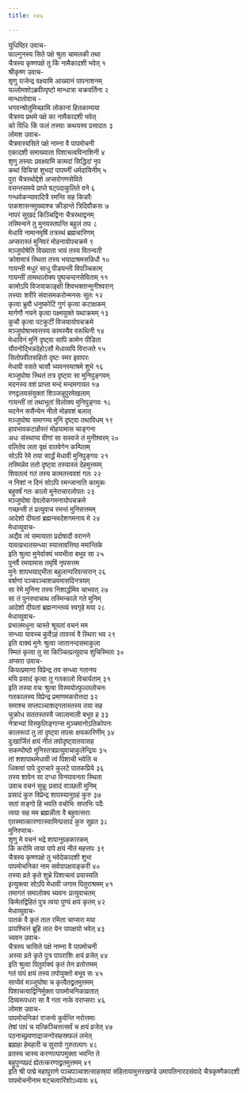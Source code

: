 ```yaml
---
title: ०४६

---
```

युधिष्ठिर उवाच-  
फाल्गुनस्य सिते पक्षे श्रुता चामलकी तथा  
चैत्रस्य कृष्णपक्षे तु किं नामैकादशी भवेत् १  
श्रीकृष्ण उवाच-  
शृणु राजेन्द्र वक्ष्यामि आख्यानं पापनाशनम्  
यल्लोमशोऽब्रवीत्पृष्टो मान्धात्रा चक्रवर्तिना २  
मान्धातोवाच -  
भगवन्श्रोतुमिच्छामि लोकानां हितकाम्यया  
चैत्रस्य प्रथमे पक्षे का नामैकादशी भवेत्  
को विधिः किं फलं तस्याः कथयस्व प्रसादतः ३  
लोमश उवाच-  
चैत्रमास्यसिते पक्षे नाम्ना वै पापमोचनी  
एकादशी समाख्याता पिशाचत्वविनाशिनी ४  
शृणु तस्याः प्रवक्ष्यामि कामदां सिद्धिदां नृप  
कथां विचित्रां शुभदां पापघ्नीं धर्मदायिनीम् ५  
पुरा चैत्ररथोद्देशे अप्सरोगणसेविते  
वसन्तसमये प्राप्ते षट्पदाकुलिते वने ६  
गन्धर्वकन्यावादित्रै रमन्ति सह किन्नरैः  
पाकशासनमुख्याश्च क्रीडान्ते त्रिदिवौकसः ७  
नापरं सुखदं किञ्चिद्विना चैत्ररथाद्वनम्  
तस्मिन्वने तु मुनयस्तपन्ति बहुलं तपः ८  
मेधावि नामानमृषिं तत्रस्थं ब्रह्मचारिणम्  
अप्सरास्तं मुनिवरं मोहनायोपचक्रमे ९  
मञ्जुघोषेति विख्याता भावं तस्य वितन्वती  
क्रोशमात्रं स्थिता तस्य भयादाश्रमसन्निधौ १०  
गायन्ती मधुरं साधु पीडयन्ती विपञ्चिकाम्  
गायन्तीं तामथालोक्य पुष्पचन्दनसेविताम् ११  
कामोऽपि विजयाकाङ्क्षी शिवभक्तान्मुनीश्वरान्  
तस्याः शरीरे संवासमकरोन्मनसः सुतः १२  
कृत्वा भ्रुवौ धनुष्कोटिं गुणं कृत्वा कटाक्षकम्  
मार्गणौ नयने कृत्वा पक्ष्मयुक्ते यथाक्रमम् १३  
कुचौ कृत्वा पटकुटीं विजयायोपचक्रमे  
मञ्जुघोषाभवत्तस्य कामस्यैव वरूथिनी १४  
मेधाविनं मुनिं दृष्ट्वा सापि कामेन पीडिता  
यौवनोद्भिन्नदेहोऽसौ मेधाव्यपि विराजते १५  
सितोपवीतसहितो दृष्टः स्मर इवापरः  
मेधावी वसते चासौ च्यवनस्याश्रमे शुभे १६  
मञ्जुघोषा स्थितं तत्र दृष्ट्वा सा मुनिपुङ्गवम्  
मदनस्य वशं प्राप्ता मन्दं मन्दमगायत १७  
रणद्वलयसंयुक्तां शिञ्जन्नूपुरमेखलाम्  
गायन्तीं तां तथाभूतां विलोक्य मुनिपुङ्गवः १८  
मदनेन ससैन्येन नीतो मोहवशं बलात्  
मञ्जुघोषा समागम्य मुनिं दृष्ट्वा तथाविधम् १९  
हावभावकटाक्षैस्तं मोहयामास चाङ्गना  
अधः संस्थाप्य वीणां सा सस्वजे तं मुनीश्वरम् २०  
वलितेव लता वृक्षं वातवेगेन कम्पितम्  
सोऽपि रेमे तया सार्द्धं मेधावी मुनिपुङ्गवः २१  
तस्मिन्नेव ततो दृष्ट्वा तस्यास्तं देहमुत्तमम्  
शिवतत्वं गतं तस्य कामतत्त्ववशं गतः २२  
न निशां न दिनं सोऽपि रमन्जानाति कामुकः  
बहुवर्षं गतः कालो मुनेराचारलोपतः २३  
मञ्जुघोषा देवलोकगमनायोपचक्रमे  
गच्छन्ती तं प्रत्युवाच रमन्तं मुनिसत्तमम्  
आदेशो दीयतां ब्रह्मन्स्वदेशगमनाय मे २४  
मेधाव्युवाच-  
अद्यैव त्वं समायाता प्रदोषादौ वरानने  
यावत्प्रभातसन्ध्या स्यात्तावत्तिष्ठ ममान्तिके  
इति श्रुत्वा मुनेर्वाक्यं भयभीता बभूव सा २५  
पुनर्वै रमयामास तमृषिं नृपसत्तम  
मुनेः शापभयाद्भीता बहुलान्परिवत्सरान् २६  
वर्षाणां पञ्चपञ्चाशन्नवमासदिनत्रयम्  
सा रेमे मुनिना तस्य निशार्द्धमिव चाभवत् २७  
सा तं पुनरुवाचाथ तस्मिन्काले गते मुनिम्  
आदेशो दीयतां ब्रह्मन्गन्तव्यं स्वगृहे मया २८  
मेधाव्युवाच-  
प्रभातमधुना चास्ते श्रूयतां वचनं मम  
सन्ध्या यावच्च कुर्वेऽहं तावत्त्वं वै स्थिरा भव २९  
इति वाक्यं मुनेः श्रुत्वा जातानन्दसमाकुला  
स्मितं कृत्वा तु सा किञ्चित्प्रत्युवाच शुचिस्मिता ३०  
अप्सरा उवाच-  
कियत्प्रमाणा विप्रेन्द्र तव सन्ध्या गतानघ  
मयि प्रसादं कृत्वा तु गतकालो विचार्यताम् ३१  
इति तस्या वचः श्रुत्वा विस्मयोत्फुल्ललोचनः  
गतकालस्य विप्रेन्द्र प्रमाणमकरोत्तदा ३२  
समाश्च सप्तपञ्चाशद्गतास्तस्य तया सह  
चुक्रोध सततस्तस्यै ज्वालामाली बभूव ह ३३  
नेत्राभ्यां विस्फुलिङ्गान्स मुञ्चमानोऽतिकोपनः  
कालरूपां तु तां दृष्ट्वा तपसः क्षयकारिणीम् ३४  
दुःखार्जितं क्षयं नीतं तपोदृष्ट्वातयासह  
सकम्पोष्ठो मुनिस्तत्रप्रत्युवाचाकुलेन्द्रियः ३५  
तां शशापाथमेधावी त्वं पिशाची भवेति च  
धिक्त्वां पापे दुराचारे कुलटे पातकप्रिये ३६  
तस्य शापेन सा दग्धा विनयावनता स्थिता  
उवाच वचनं सुभ्रूः प्रसादं वाञ्छती मुनिम्  
प्रसादं कुरु विप्रेन्द्र शापस्यानुग्रहं कुरु ३७  
सतां सङ्गो हि भवति वचोभिः सप्तभिः पदैः  
त्वया सह मम ब्रह्मन्नीता वै बहुवत्सराः  
एतस्मात्कारणात्स्वामिन्प्रसादं कुरु सुव्रत ३८  
मुनिरुवाच-  
शृणु मे वचनं भद्रे शापानुग्रहकारकम्  
किं करोमि त्वया पापे क्षयं नीतं महत्तपः ३९  
चैत्रस्य कृष्णपक्षे तु भवेदेकादशी शुभा  
पापमोचनिका नाम सर्वपापक्षयङ्करी ४०  
तस्या व्रते कृते शुभ्रे पिशाचत्वं प्रयास्यति  
इत्युक्त्वा सोऽपि मेधावी जगाम पितुराश्रमम् ४१  
तमागतं समालोक्य च्यवनः प्रत्युवाचतम्  
किमेतद्विहितं पुत्र त्वया पुण्यं क्षयं कृतम् ४२  
मेधाव्युवाच-  
पातकं वै कृतं तात रमिता चाप्सरा मया  
प्रायश्चित्तं ब्रूहि तात येन पापक्षयो भवेत् ४३  
च्यवन उवाच-  
चैत्रस्य चासिते पक्षे नाम्ना वै पापमोचनी  
अस्या व्रते कृते पुत्र पापराशिः क्षयं व्रजेत् ४४  
इति श्रुत्वा पितुर्वाक्यं कृतं तेन व्रतोत्तमम्  
गतं पापं क्षयं तस्य तपोयुक्तो बभूव सः ४५  
साप्येवं मञ्जुघोषा च कृत्वैतद्व्रतमुत्तमम्  
पिशाचत्वाद्विनिर्मुक्ता पापमोचनिकाव्रतात्  
दिव्यरूपधरा सा वै गता नाके वराप्सराः ४६  
लोमश उवाच-  
पापमोचनिकां राजन्ये कुर्वन्ति नरोत्तमाः  
तेषां पापं च यत्किञ्चित्तत्सर्वं च क्षयं व्रजेत् ४७  
पठनाच्छ्रवणाद्राजन्गोसहस्रफलं लभेत्  
ब्रह्महा हेमहारी च सुरापो गुरुतल्पगः ४८  
व्रतस्य चास्य करणात्पापमुक्ता भवन्ति ते  
बहुपुण्यप्रदं ह्येतत्करणाद्व्रतमुत्तमम् ४९  
इति श्री पाद्मे महापुराणे पञ्चपञ्चाशत्साहस्र्यां संहितायामुत्तरखण्डे उमापतिनारदसंवादे चैत्रकृष्णैकादशी पापमोचनीनाम षट्चत्वारिंशोऽध्यायः ४६